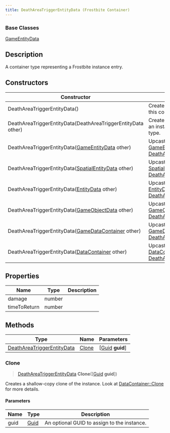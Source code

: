 ```yaml
---
title: DeathAreaTriggerEntityData (Frostbite Container)
---
```

### Base Classes

[GameEntityData](GameEntityData)

## Description

A container type representing a Frostbite instance entry.

## Constructors

| Constructor                                                                           | Description                                                                                                                                 |
| ------------------------------------------------------------------------------------- | ------------------------------------------------------------------------------------------------------------------------------------------- |
| DeathAreaTriggerEntityData()                                                          | Create a new instance of this container type.                                                                                               |
| DeathAreaTriggerEntityData(DeathAreaTriggerEntityData other)                          | Create a reference copy of an instance of the same type.                                                                                    |
| DeathAreaTriggerEntityData([GameEntityData](GameEntityData) other)                    | Upcast an instance of type [GameEntityData](GameEntityData) to [DeathAreaTriggerEntityData](DeathAreaTriggerEntityData).                    |
| DeathAreaTriggerEntityData([SpatialEntityData](SpatialEntityData) other)              | Upcast an instance of type [SpatialEntityData](SpatialEntityData) to [DeathAreaTriggerEntityData](DeathAreaTriggerEntityData).              |
| DeathAreaTriggerEntityData([EntityData](EntityData) other)                            | Upcast an instance of type [EntityData](EntityData) to [DeathAreaTriggerEntityData](DeathAreaTriggerEntityData).                            |
| DeathAreaTriggerEntityData([GameObjectData](GameObjectData) other)                    | Upcast an instance of type [GameObjectData](GameObjectData) to [DeathAreaTriggerEntityData](DeathAreaTriggerEntityData).                    |
| DeathAreaTriggerEntityData([GameDataContainer](GameDataContainer) other)              | Upcast an instance of type [GameDataContainer](GameDataContainer) to [DeathAreaTriggerEntityData](DeathAreaTriggerEntityData).              |
| DeathAreaTriggerEntityData([DataContainer](/vext/ref/cls/shr/datacontainer) other) | Upcast an instance of type [DataContainer](/vext/ref/cls/shr/datacontainer) to [DeathAreaTriggerEntityData](DeathAreaTriggerEntityData). |

## Properties

| Name         | Type   | Description |
| ------------ | ------ | ----------- |
| damage       | number |             |
| timeToReturn | number |             |

## Methods

| Type                                                     | Name            | Parameters                                     |
| -------------------------------------------------------- | --------------- | ---------------------------------------------- |
| [DeathAreaTriggerEntityData](DeathAreaTriggerEntityData) | [Clone](#clone) | \[[Guid](/vext/ref/cls/shr/guid) **guid**\] |

### Clone

> [DeathAreaTriggerEntityData](DeathAreaTriggerEntityData) **Clone**(\[[Guid](/vext/ref/cls/shr/guid) **guid**\])

Creates a shallow-copy clone of the instance. Look at [DataContainer::Clone](/vext/ref/cls/shr/datacontainer#clone) for more details.

#### Parameters

| Name | Type         | Description                                 |
| ---- | ------------ | ------------------------------------------- |
| guid | [Guid](Guid) | An optional GUID to assign to the instance. |
